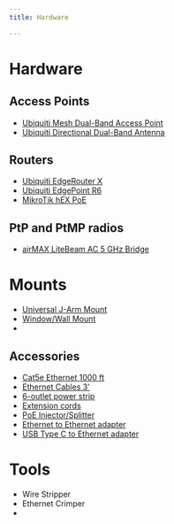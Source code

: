 ```yaml
---
title: Hardware

---
```

# Hardware

## Access Points

* [Ubiquiti Mesh Dual-Band Access Point](https://store.ui.com/products/unifi-ac-mesh-ap) 
* [Ubiquiti Directional Dual-Band Antenna](https://store.ui.com/collections/operator-airmax-and-ltu-antennas/products/directional-dual-band-antenna-for-uap-ac-m)

## Routers

* [Ubiquiti EdgeRouter X](https://store.ui.com/collections/operator-edgemax-routers/products/edgerouter-x)
* [Ubiquiti EdgePoint R6](https://store.ui.com/collections/operator-edgemax-control-points/products/edgepoint-r6)
* [MikroTik hEX PoE](https://www.doubleradius.com/mikrotik-hex-poe-rb960pgs)

## PtP and PtMP radios

* [airMAX LiteBeam AC 5 GHz Bridge](https://store.ui.com/collections/wireless/products/litebeam-5ac-gen2)

# Mounts

* [Universal J-Arm Mount](https://store.ui.com/collections/operator-airmax-and-ltu-accessories/products/universal-antenna-mount)
* [Window/Wall Mount](https://store.ui.com/collections/operator-airmax-and-ltu-accessories/products/nanostation-window-mount)
* 
## Accessories

* [Cat5e Ethernet 1000 ft](https://www.homedepot.com/p/Southwire-500-ft-Tan-24-4-CAT5e-CMR-CMX-Indoor-Outdoor-Data-Cable-56917645/202316246?MERCH=REC-_-searchViewed-_-NA-_-202316246-_-N)
* [Ethernet Cables 3'](https://www.newegg.com/Product/ComboDealDetails?ItemList=Combo.4307102&quicklink=true)
* [6-outlet power strip](https://www.newegg.com/apc-pe63-nema-5-15r/p/1B4-0052-000C2?Description=power%20strip&cm_re=power_strip-_-1B4-0052-000C2-_-Product&quicklink=true)
* [Extension cords](https://www.newegg.com/black-monoprice-6-00-ft-others/p/0N6-01B8-002D6)
* [PoE Injector/Splitter](https://www.newegg.com/p/2WG-00DK-00004)
* [Ethernet to Ethernet adapter](https://www.newegg.com/p/0Y3-02J6-00001)
* [USB Type C to Ethernet adapter](https://www.ebay.com/itm/132225990432?epid=910384900&hash=item1ec9487f20:g:FhgAAOSwqiVdyN)

# Tools

* Wire Stripper
* Ethernet Crimper
* 

